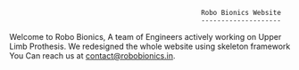                                                     Robo Bionics Website
                                                    --------------------

Welcome to Robo Bionics, A team of Engineers actively working on Upper Limb Prothesis. 
We redesigned the whole website using skeleton framework
You Can reach us at contact@robobionics.in.